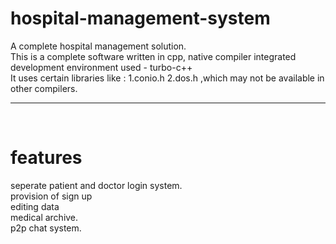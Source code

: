 # hospital-management-system
A complete hospital management solution.
<br>This is a complete software written in cpp, native compiler integrated development environment used - turbo-c++
<br>It uses certain libraries like : 1.conio.h  2.dos.h ,which may not be available in other compilers.
<hr><br>

# features
seperate patient and doctor login system.
<br>provision of sign up
<br>editing data
<br>medical archive.
<br>p2p chat system.
